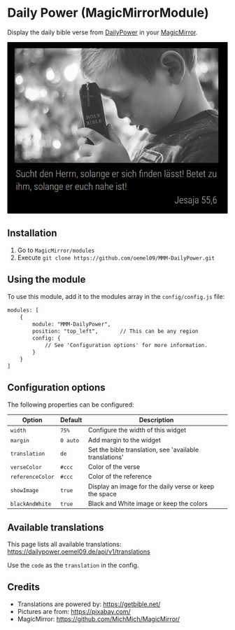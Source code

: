 # Daily Power (MagicMirrorModule)
Display the daily bible verse from [DailyPower](https://dailypower.oemel09.de) in your [MagicMirror](https://github.com/MichMich/MagicMirror).

![Screenshot](screenshot.png)

## Installation
1. Go to `MagicMirror/modules`
2. Execute `git clone https://github.com/oemel09/MMM-DailyPower.git`

## Using the module
To use this module, add it to the modules array in the `config/config.js` file:
```
modules: [
    {
        module: "MMM-DailyPower",
        position: "top_left",       // This can be any region
        config: {
            // See 'Configuration options' for more information.
        }
    }
]
```

## Configuration options
The following properties can be configured:

| Option            | Default       | Description
| ----------------- | ------------- | ----------- 
| `width`           | `75%`         | Configure the width of this widget
| `margin`          | `0 auto`      | Add margin to the widget
| `translation`     | `de`          | Set the bible translation, see 'available translations'
| `verseColor`      | `#ccc`        | Color of the verse
| `referenceColor`  | `#ccc`        | Color of the reference 
| `showImage`       | `true`        | Display an image for the daily verse or keep the space
| `blackAndWhite`   | `true`        | Black and White image or keep the colors

## Available translations
This page lists all available translations: https://dailypower.oemel09.de/api/v1/translations

Use the `code` as the `translation` in the config.

## Credits
- Translations are powered by: https://getbible.net/
- Pictures are from: https://pixabay.com/
- MagicMirror: https://github.com/MichMich/MagicMirror/

